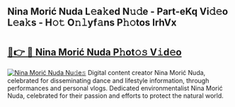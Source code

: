 ## Nina Morić Nuda L𝚎a𝚔ed N𝚞𝚍e - Part-eKq Vi𝚍𝚎o L𝚎a𝚔s - H𝚘𝚝 O𝚗𝚕yf𝚊ns P𝚑𝚘tos IrhVx

# <h2><a href="http://kf5f9z.oniu.top/?m=Nina+Mori%c4%87+Nuda">🔗👉 🔴 Nina Morić Nuda P𝚑ot𝚘𝚜 V𝚒d𝚎o</a></h2>

[![Nina Morić Nuda Nu𝚍e𝚜](https://i.imgur.com/0qMVB7G.gif)](http://kf5f9z.oniu.top/?m=Nina+Mori%c4%87+Nuda)
Digital content creator Nina Morić Nuda, celebrated for disseminating dance and lifestyle information, through performances and personal vlogs. Dedicated environmentalist Nina Morić Nuda, celebrated for their passion and efforts to protect the natural world.  
